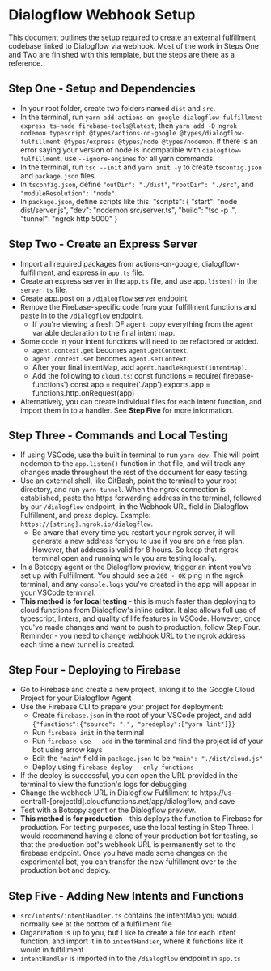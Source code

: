 # Dialogflow Webhook Setup

This document outlines the setup required to create an external fulfillment codebase linked to Dialogflow via webhook.
Most of the work in Steps One and Two are finished with this template, but the steps are there as a reference.

## Step One - Setup and Dependencies
- In your root folder, create two folders named `dist` and `src`.
- In the terminal, run `yarn add actions-on-google dialogflow-fulfillment express ts-node firebase-tools@latest`, then `yarn add -D ngrok nodemon typescript @types/actions-on-google @types/dialogflow-fulfillment @types/express @types/node @types/nodemon`. If there is an error saying your version of node is incompatible with `dialogflow-fulfillment`, use `--ignore-engines` for all yarn commands.
- In the terminal, run `tsc --init` and `yarn init -y` to create `tsconfig.json` and `package.json` files.
- In `tsconfig.json`, define `"outDir": "./dist"`, `"rootDir": "./src"`, and `"moduleResolution": "node"`.
- In `package.json`, define scripts like this:
  "scripts": {
    "start": "node dist/server.js",
    "dev": "nodemon src/server.ts",
    "build": "tsc -p .",
    "tunnel": "ngrok http 5000"
  }

## Step Two - Create an Express Server
- Import all required packages from actions-on-google, dialogflow-fulfillment, and express in `app.ts` file.
- Create an express server in the `app.ts` file, and use `app.listen()` in the `server.ts` file.
- Create app.post on a `/dialogflow` server endpoint.
- Remove the Firebase-specific code from your fulfillment functions and paste in to the `/dialogflow` endpoint.
  - If you're viewing a fresh DF agent, copy everything from the `agent` variable declaration to the final intent map.
- Some code in your intent functions will need to be refactored or added.
  - `agent.context.get` becomes `agent.getContext`.
  - `agent.context.set` becomes `agent.setContext`.
  - After your final intentMap, add `agent.handleRequest(intentMap)`.
  - Add the following to `cloud.ts`:
    const functions = require('firebase-functions')
    const app = require('./app')
    exports.app = functions.http.onRequest(app)
- Alternatively, you can create individual files for each intent function, and import them in to a handler. See **Step Five** for more information.

## Step Three - Commands and Local Testing
- If using VSCode, use the built in terminal to run `yarn dev`. This will point nodemon to the `app.listen()` function in that file, and will track any changes made throughout the rest of the document for easy testing.
- Use an external shell, like GitBash, point the terminal to your root directory, and run `yarn tunnel`. When the ngrok connection is established, paste the https forwarding address in the terminal, followed by our `/dialogflow` endpoint, in the Webhook URL field in Dialogflow Fulfillment, and press deploy. Example: `https://[string].ngrok.io/dialogflow`.
  - Be aware that every time you restart your ngrok server, it will generate a new address for you to use if you are on a free plan. However, that address is valid for 8 hours. So keep that ngrok terminal open and running while you are testing locally.
- In a Botcopy agent or the Dialogflow preview, trigger an intent you've set up with Fulfillment. You should see a `200 - OK` ping in the ngrok terminal, and any `console.logs` you've created in the app will appear in your VSCode terminal.
- **This method is for local testing** - this is much faster than deploying to cloud functions from Dialogflow's inline editor. It also allows full use of typescript, linters, and quality of life features in VSCode. However, once you've made changes and want to push to production, follow Step Four. Reminder - you need to change webhook URL to the ngrok address each time a new tunnel is created.

## Step Four - Deploying to Firebase
- Go to Firebase and create a new project, linking it to the Google Cloud Project for your Dialogflow Agent
- Use the Firebase CLI to prepare your project for deployment:
  - Create `firebase.json` in the root of your VSCode project, and add `{"functions":{"source": ".", "predeploy":["yarn lint"]}}`
  - Run `firebase init` in the terminal
  - Run `firebase use --add` in the terminal and find the project id of your bot using arrow keys
  - Edit the `"main"` field in `package.json` to be `"main": "./dist/cloud.js"`
  - Deploy using `firebase deploy --only functions`
- If the deploy is successful, you can open the URL provided in the terminal to view the function's logs for debugging
- Change the webhook URL in Dialogflow Fulfillment to https://us-central1-[projectId].cloudfunctions.net/app/dialogflow, and save
- Test with a Botcopy agent or the Dialogflow preview.
- **This method is for production** - this deploys the function to Firebase for production. For testing purposes, use the local testing in Step Three. I would recommend having a clone of your production bot for testing, so that the production bot's webhook URL is permanently set to the firebase endpoint. Once you have made some changes on the experimental bot, you can transfer the new fulfillment over to the production bot and deploy.

## Step Five - Adding New Intents and Functions
- `src/intents/intentHandler.ts` contains the intentMap you would normally see at the bottom of a fulfillment file
- Organization is up to you, but I like to create a file for each intent function, and import it in to `intentHandler`, where it functions like it would in fulfillment
- `intentHandler` is imported in to the `/dialogflow` endpoint in `app.ts`